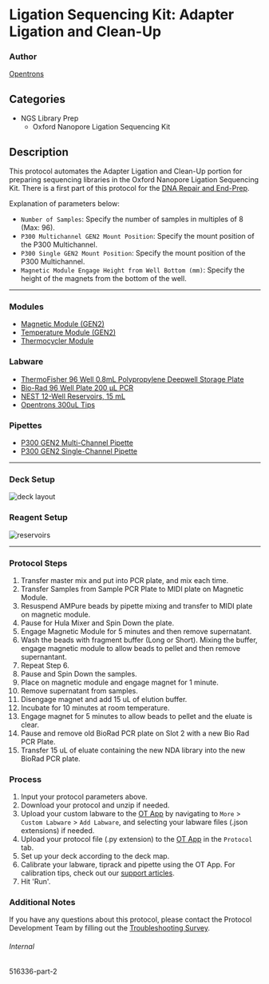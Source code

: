 # Ligation Sequencing Kit: Adapter Ligation and Clean-Up

### Author
[Opentrons](https://opentrons.com/)

## Categories
* NGS Library Prep
	* Oxford Nanopore Ligation Sequencing Kit

## Description
This protocol automates the Adapter Ligation and Clean-Up portion for preparing sequencing libraries in the Oxford Nanopore Ligation Sequencing Kit. There is a first part of this protocol for the [DNA Repair and End-Prep](https://protocols.opentrons.com/protocol/516336).

Explanation of parameters below:
* `Number of Samples`: Specify the number of samples in multiples of 8 (Max: 96).
* `P300 Multichannel GEN2 Mount Position`: Specify the mount position of the P300 Multichannel.
* `P300 Single GEN2 Mount Position`: Specify the mount position of the P300 Multichannel.
* `Magnetic Module Engage Height from Well Bottom (mm)`: Specify the height of the magnets from the bottom of the well.

---

### Modules
* [Magnetic Module (GEN2)](https://shop.opentrons.com/collections/hardware-modules/products/magdeck)
* [Temperature Module (GEN2)](https://shop.opentrons.com/collections/hardware-modules/products/tempdeck)
* [Thermocycler Module](https://shop.opentrons.com/collections/hardware-modules/products/thermocycler-module)

### Labware
* [ThermoFisher 96 Well 0.8mL Polypropylene Deepwell Storage Plate](https://www.thermofisher.com/order/catalog/product/AB0765#/AB0765)
* [Bio-Rad 96 Well Plate 200 µL PCR](https://labware.opentrons.com/biorad_96_wellplate_200ul_pcr/)
* [NEST 12-Well Reservoirs, 15 mL](https://shop.opentrons.com/collections/reservoirs/products/nest-12-well-reservoir-15-ml)
* [Opentrons 300uL Tips](https://shop.opentrons.com/collections/opentrons-tips/products/opentrons-300ul-tips)

### Pipettes
* [P300 GEN2 Multi-Channel Pipette](https://shop.opentrons.com/collections/ot-2-robot/products/8-channel-electronic-pipette)
* [P300 GEN2 Single-Channel Pipette](https://shop.opentrons.com/collections/ot-2-robot/products/single-channel-electronic-pipette?variant=5984549109789)

---

### Deck Setup
![deck layout](https://opentrons-protocol-library-website.s3.amazonaws.com/custom-README-images/516336/516336_deck_part2.png)

### Reagent Setup

![reservoirs](https://opentrons-protocol-library-website.s3.amazonaws.com/custom-README-images/516336/516336_reagents_part2.png)

---

### Protocol Steps

1. Transfer master mix and put into PCR plate, and mix each time.
2. Transfer Samples from Sample PCR Plate to MIDI plate on Magnetic Module.
3. Resuspend AMPure beads by pipette mixing and transfer to MIDI plate on magnetic module.
4. Pause for Hula Mixer and Spin Down the plate.
5. Engage Magnetic Module for 5 minutes and then remove supernatant.
6. Wash the beads with fragment buffer (Long or Short). Mixing the buffer, engage magnetic module to allow beads to pellet and then remove supernantant.
7. Repeat Step 6.
8. Pause and Spin Down the samples.
9. Place on magnetic module and engage magnet for 1 minute.
10. Remove supernatant from samples.
11. Disengage magnet and add 15 uL of elution buffer.
12. Incubate for 10 minutes at room temperature.
13. Engage magnet for 5 minutes to allow beads to pellet and the eluate is clear.
14. Pause and remove old BioRad PCR plate on Slot 2 with a new Bio Rad PCR Plate.
15. Transfer 15 uL of eluate containing the new NDA library into the new BioRad PCR plate.


### Process
1. Input your protocol parameters above.
2. Download your protocol and unzip if needed.
3. Upload your custom labware to the [OT App](https://opentrons.com/ot-app) by navigating to `More` > `Custom Labware` > `Add Labware`, and selecting your labware files (.json extensions) if needed.
4. Upload your protocol file (.py extension) to the [OT App](https://opentrons.com/ot-app) in the `Protocol` tab.
5. Set up your deck according to the deck map.
6. Calibrate your labware, tiprack and pipette using the OT App. For calibration tips, check out our [support articles](https://support.opentrons.com/en/collections/1559720-guide-for-getting-started-with-the-ot-2).
7. Hit 'Run'.

### Additional Notes
If you have any questions about this protocol, please contact the Protocol Development Team by filling out the [Troubleshooting Survey](https://protocol-troubleshooting.paperform.co/).

###### Internal
516336-part-2